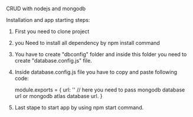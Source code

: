 CRUD with nodejs and mongodb

Installation and app starting steps:

1. First you need to clone project

2. you Need to install all dependency by npm install command

3. You have to create "dbconfig" folder and inside this folder you need to create "database.config.js" file.

4. Inside database.config.js file you have to copy and paste following code:

   module.exports = {
   url: '' // here you need to pass mongodb database url or mongodb atlas database url.
   }

5. Last stape to start app by using npm start command.
